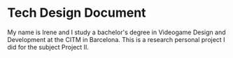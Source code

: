 # Tech Design Document

My name is Irene and I study a bachelor's degree in Videogame Design and Development  at the CITM in Barcelona. 
This is a research personal project I did for the subject Project II.